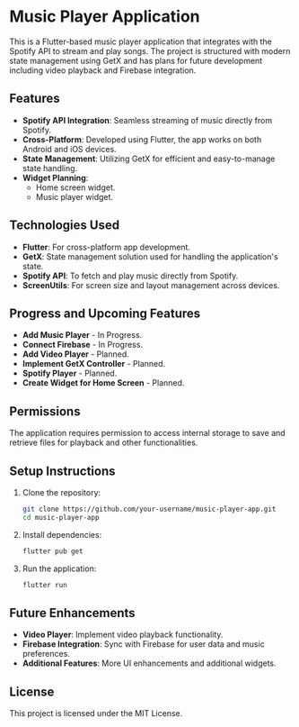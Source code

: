 
# Music Player Application

This is a Flutter-based music player application that integrates with the Spotify API to stream and play songs. The project is structured with modern state management using GetX and has plans for future development including video playback and Firebase integration.

## Features
- **Spotify API Integration**: Seamless streaming of music directly from Spotify.
- **Cross-Platform**: Developed using Flutter, the app works on both Android and iOS devices.
- **State Management**: Utilizing GetX for efficient and easy-to-manage state handling.
- **Widget Planning**:
  - Home screen widget.
  - Music player widget.

## Technologies Used
- **Flutter**: For cross-platform app development.
- **GetX**: State management solution used for handling the application's state.
- **Spotify API**: To fetch and play music directly from Spotify.
- **ScreenUtils**: For screen size and layout management across devices.

## Progress and Upcoming Features
- **Add Music Player** - In Progress.
- **Connect Firebase** - In Progress.
- **Add Video Player** - Planned.
- **Implement GetX Controller** - Planned.
- **Spotify Player** - Planned.
- **Create Widget for Home Screen** - Planned.

## Permissions
The application requires permission to access internal storage to save and retrieve files for playback and other functionalities.

## Setup Instructions

1. Clone the repository:
    ```bash
    git clone https://github.com/your-username/music-player-app.git
    cd music-player-app
    ```

2. Install dependencies:
    ```bash
    flutter pub get
    ```

3. Run the application:
    ```bash
    flutter run
    ```

## Future Enhancements
- **Video Player**: Implement video playback functionality.
- **Firebase Integration**: Sync with Firebase for user data and music preferences.
- **Additional Features**: More UI enhancements and additional widgets.

## License
This project is licensed under the MIT License.
